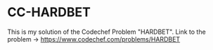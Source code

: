 # CC-HARDBET
This is my solution of the Codechef Problem "HARDBET". Link to the problem -> https://www.codechef.com/problems/HARDBET
